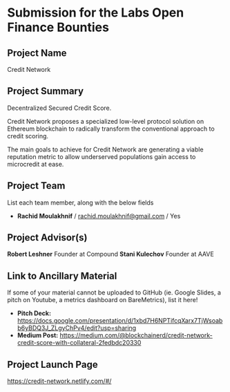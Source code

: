 # Submission for the Labs Open Finance Bounties

## Project Name
Credit Network

## Project Summary
Decentralized Secured Credit Score.

Credit Network proposes a specialized low-level protocol solution on Ethereum blockchain to radically transform the conventional approach to credit scoring.

The main goals to achieve for Credit Network are generating a viable reputation metric to allow underserved populations gain access to microcredit at ease.


## Project Team
List each team member, along with the below fields

* **Rachid Moulakhnif** / rachid.moulakhnif@gmail.com / Yes

## Project Advisor(s)

**Robert Leshner** Founder at Compound
**Stani Kulechov** Founder at AAVE

## Link to Ancillary Material
If some of your material cannot be uploaded to GitHub (ie. Google Slides, a pitch on Youtube, a metrics dashboard on BareMetrics), list it here!

- **Pitch Deck:** https://docs.google.com/presentation/d/1xbd7H6NPTifcqXarx7TjWsoabb6yBDQ3J_ZLgyChPv4/edit?usp=sharing
- **Medium Post:** https://medium.com/@blockchainerd/credit-network-credit-score-with-collateral-2fedbdc20330

## Project Launch Page

https://credit-network.netlify.com/#/
